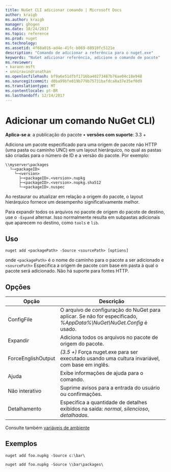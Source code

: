 ```yaml
---
title: NuGet CLI adicionar comando | Microsoft Docs
author: kraigb
ms.author: kraigb
manager: ghogen
ms.date: 10/24/2017
ms.topic: reference
ms.prod: nuget
ms.technology: 
ms.assetid: 4f68a016-ad4e-41fc-b869-88910fc5121e
description: "Comando de adicionar a referência para o nuget.exe"
keywords: "NuGet adicionar referência, adicione o comando de pacote"
ms.reviewer:
- karann-msft
- unniravindranathan
ms.openlocfilehash: bf9a6e51dfbf1716ba40273487b76ae04c18e948
ms.sourcegitcommit: d0ba99bfe019b779b75731bafdca8a37e35ef0d9
ms.translationtype: MT
ms.contentlocale: pt-BR
ms.lasthandoff: 12/14/2017
---
```

# <a name="add-command-nuget-cli"></a>Adicionar um comando NuGet CLI)

**Aplica-se a**: a publicação do pacote &bullet; **versões com suporte**: 3.3 +

Adiciona um pacote especificado para uma origem de pacote não HTTP (uma pasta ou caminho UNC) em um layout hierárquico, no qual as pastas são criadas para o número de ID e a versão do pacote. Por exemplo:

    \\myserver\packages
      └─<packageID>
        └─<version>
          ├─<packageID>.<version>.nupkg
          ├─<packageID>.<version>.nupkg.sha512
          └─<packageID>.nuspec

Ao restaurar ou atualizar em relação a origem do pacote, o layout hierárquico fornece um desempenho significativamente melhor.

Para expandir todos os arquivos no pacote de origem do pacote de destino, use o `-Expand` alternar. Isso normalmente resulta em subpastas adicionais que aparecem no destino, como `tools` e `lib`.

## <a name="usage"></a>Uso

```
nuget add <packagePath> -Source <sourcePath> [options]
```

onde `<packagePath>` é o nome do caminho para o pacote a ser adicionado e `<sourcePath>` Especifica a origem de pacote com base em pasta à qual o pacote será adicionado. Não há suporte para fontes HTTP.

## <a name="options"></a>Opções

| Opção | Descrição |
| --- | --- |
| ConfigFile | O arquivo de configuração do NuGet para aplicar. Se não for especificado, *%AppData%\NuGet\NuGet.Config* é usado.| 
| Expandir | Adiciona todos os arquivos no pacote de origem do pacote. |
| ForceEnglishOutput | *(3.5 +)*  Força nuget.exe para ser executado usando uma cultura invariável, com base em inglês. |
| Ajuda | Exibe informações de ajuda para o comando. |
| Não interativo | Suprime avisos para a entrada do usuário ou confirmações. |
| Detalhamento | Especifica a quantidade de detalhes exibidos na saída: *normal*, *silencioso*, *detalhadas*. |

Consulte também [variáveis de ambiente](cli-ref-environment-variables.md)

## <a name="examples"></a>Exemplos

```
nuget add foo.nupkg -Source c:\bar\

nuget add foo.nupkg -Source \\bar\packages\
```
